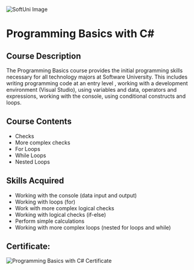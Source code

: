 ![SoftUni Image](https://encrypted-tbn0.gstatic.com/images?q=tbn:ANd9GcRRI2wfzV6uPxgQqC3pU4RL22SCH3Q8DnKiPg&usqp=CAU)

# Programming Basics with C#

## Course Description

The Programming Basics course provides the initial programming skills necessary for all technology majors at Software University. This includes writing programming code at an entry level , working with a development environment (Visual Studio), using variables and data, operators and expressions, working with the console, using conditional constructs and loops.

## Course Contents
* Checks
* More complex checks
* For Loops
* While Loops
* Nested Loops

## Skills Acquired
* Working with the console (data input and output)
* Working with loops (for)
* Work with more complex logical checks
* Working with logical checks (if-else)
* Perform simple calculations
* Working with more complex loops (nested for loops and while)

## Certificate:
![Programming Basics with C# Certificate](https://softuni.bg/certificates/certificates/converttoimage/125214?code=52a9379c)
